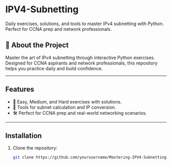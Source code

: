 # IPV4-Subnetting
Daily exercises, solutions, and tools to master IPv4 subnetting with Python. Perfect for CCNA prep and network professionals.

## 🚀 About the Project
Master the art of IPv4 subnetting through interactive Python exercises. Designed for CCNA aspirants and network professionals, this repository helps you practice daily and build confidence.

---

## Features
- 📘 Easy, Medium, and Hard exercises with solutions.
- 🧮 Tools for subnet calculation and IP conversion.
- 🛠 Perfect for CCNA prep and real-world networking scenarios.

---

## Installation
1. Clone the repository:
   ```bash
   git clone https://github.com/yourusername/Mastering-IPV4-Subnetting.git
